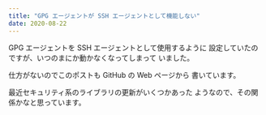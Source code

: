 ```yaml
---
title: "GPG エージェントが SSH エージェントとして機能しない"
date: 2020-08-22
---
```


GPG エージェントを SSH エージェントとして使用するように
設定していたのですが、いつのまにか動かなくなってしまって
いました。

仕方がないのでこのポストも GitHub の Web ページから
書いています。

最近セキュリティ系のライブラリの更新がいくつかあった
ようなので、その関係かなと思っています。

